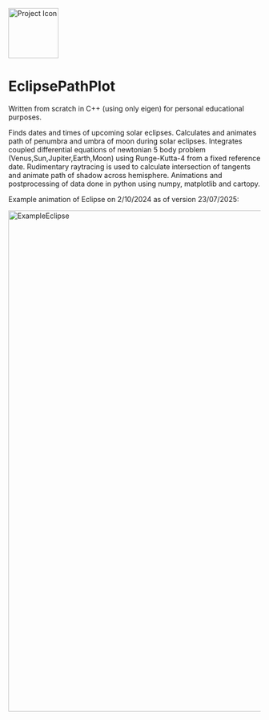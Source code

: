 <p align="left">
  <img src="assets/raytracer_sP9_icon.ico" width="100" alt="Project Icon">
</p>

# EclipsePathPlot
Written from scratch in C++ (using only eigen) for personal educational purposes.

Finds dates and times of upcoming solar eclipses. Calculates and animates path of penumbra and umbra of moon during solar eclipses. Integrates coupled differential equations of newtonian 5 body problem (Venus,Sun,Jupiter,Earth,Moon) using Runge-Kutta-4 from a fixed reference date. Rudimentary raytracing is used to calculate intersection of tangents and animate path of shadow across hemisphere.
Animations and postprocessing of data done in python using numpy, matplotlib and cartopy.

Example animation of Eclipse on 2/10/2024 as of version 23/07/2025:

<p align="left">
  <img src="assets/example.gif" width="1000" alt="ExampleEclipse">
</p>

